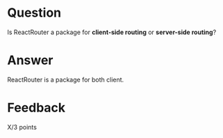 # Question

Is ReactRouter a package for **client-side routing** or **server-side routing**?

# Answer

ReactRouter is a package for both client. 


# Feedback

X/3 points